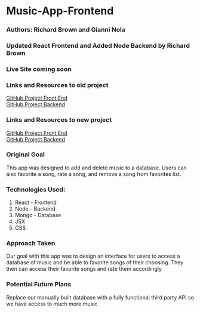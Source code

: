 # Music-App-Frontend
### Authors: Richard Brown and Gianni Nola

### Updated React Frontend and Added Node Backend by Richard Brown

### Live Site coming soon

### Links and Resources to old project
<a href="https://github.com/rbrown29/React-MusicApp/">GitHub Project Front End</a><br>
<a href="https://github.com/rbrown29/MusicApp">GitHub Project Backend</a>

### Links and Resources to new project
<a href="https://github.com/rbrown29/Music-App-Frontend">GitHub Project Front End</a><br>
<a href="https://github.com/rbrown29/Music-App-Backend">GitHub Project Backend</a>

### Original Goal
<p>This app was designed to add and delete music to a database. Users can also favorite a song, rate a song, and remove a song from favorites list.</p>

### Technologies Used:
1. React - Frontend
2. Node - Backend
3. Mongo - Database
4. JSX
5. CSS

### Approach Taken
<p>Our goal with this app was to design an interface for users to access a database of music and be able to favorite songs of their choosing. They then can access their favorite songs and rate them accordingly</p>

### Potential Future Plans
<p> Replace our manually built database with a fully functional third party API so we have access to much more music</p>